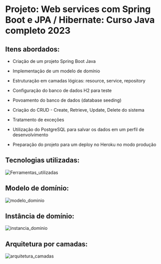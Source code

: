 # Projeto: Web services com Spring Boot e JPA / Hibernate: Curso Java completo 2023

## Itens abordados:

* Criação de um projeto Spring Boot Java

* Implementação de um modelo de domínio

* Estruturação em camadas lógicas: resource, service, repository

* Configuração do banco de dados H2 para teste

* Povoamento do banco de dados (database seeding)

* Criação do CRUD - Create, Retrieve, Update, Delete do sistema

* Tratamento de exceções

* Utilização do PostgreSQL para salvar os dados em um perfil de desenvolvimento

* Preparação do projeto para um deploy no Heroku no modo produção

## Tecnologias utilizadas:

![Ferramentas_utilizadas](https://github.com/icaro-freitas/workshop-springboot3-jpa/assets/77081076/089bc640-3f04-42b6-a98c-184bd64fead4)

## Modelo de domínio:

![modelo_dominio](https://github.com/icaro-freitas/workshop-springboot3-jpa/assets/77081076/bf37d71a-babf-4334-9b6b-9dee7a0bd871)

## Instância de domínio:

![instancia_dominio](https://github.com/icaro-freitas/workshop-springboot3-jpa/assets/77081076/4e50faa4-dbe1-4e60-ad7f-e0f818988ba6)

## Arquitetura por camadas:

![arquitetura_camadas](https://github.com/icaro-freitas/workshop-springboot3-jpa/assets/77081076/02c90280-9890-4314-a00a-5521ba6b5543)



  

